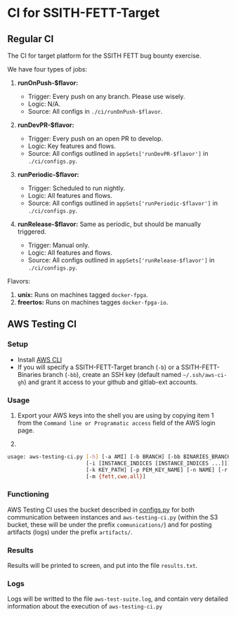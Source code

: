 # CI for SSITH-FETT-Target

## Regular CI

The CI for target platform for the SSITH FETT bug bounty exercise.

We have four types of jobs:
1. **runOnPush-$flavor:**
    - Trigger: Every push on any branch. Please use wisely.
    - Logic: N/A.
    - Source: All configs in `./ci/runOnPush-$flavor`.
2. **runDevPR-$flavor:**   
    - Trigger: Every push on an open PR to develop.
    - Logic: Key features and flows.
    - Source: All configs outlined in `appSets['runDevPR-$flavor']` in `./ci/configs.py`.

3. **runPeriodic-$flavor:**
    - Trigger: Scheduled to run nightly.
    - Logic: All features and flows.
    - Source: All configs outlined in `appSets['runPeriodic-$flavor']` in `./ci/configs.py`.

4. **runRelease-$flavor:** Same as periodic, but should be manually triggered.
    - Trigger: Manual only.
    - Logic: All features and flows.
    - Source: All configs outlined in `appSets['runRelease-$flavor']` in `./ci/configs.py`.

Flavors:
1. **unix:** Runs on machines tagged `docker-fpga`.
2. **freertos:** Runs on machines tagges `docker-fpga-io`.

## AWS Testing CI

### Setup

- Install [AWS CLI](https://docs.aws.amazon.com/cli/latest/userguide/install-cliv2.html)
- If you will specify a SSITH-FETT-Target branch (`-b`) or a SSITH-FETT-Binaries branch (`-bb`), create an SSH key (default named `~/.ssh/aws-ci-gh`) and grant it access to your github and gitlab-ext accounts.

### Usage

1. Export your AWS keys into the shell you are using by copying item 1 from the `Command line or Programatic access` field of the AWS login page.

2.
```bash
usage: aws-testing-ci.py [-h] [-a AMI] [-b BRANCH] [-bb BINARIES_BRANCH] [-c CAP]
                         [-i [INSTANCE_INDICES [INSTANCE_INDICES ...]]]
                         [-k KEY_PATH] [-p PEM_KEY_NAME] [-n NAME] [-r RUNS]
                         [-m {fett,cwe,all}]
```

### Functioning

AWS Testing CI uses the bucket described in [configs.py](configs.py) for both communication between instances and `aws-testing-ci.py` (within the S3 bucket, these will be under the prefix `communications/`) and for posting artifacts (logs) under the prefix `artifacts/`.

### Results

Results will be printed to screen, and put into the file `results.txt`.

### Logs 

Logs will be writted to the file `aws-test-suite.log`, and contain very detailed information about the execution of `aws-testing-ci.py` 